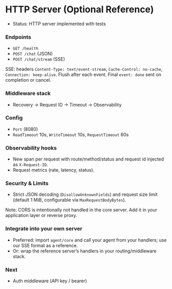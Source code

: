 # HTTP Server (Optional Reference)

- Status: HTTP server implemented with tests

### Endpoints
- `GET /health`
- `POST /chat` (JSON)
- `POST /chat/stream` (SSE)

SSE: headers `Content-Type: text/event-stream`, `Cache-Control: no-cache`, `Connection: keep-alive`. Flush after each event. Final `event: done` sent on completion or cancel.

### Middleware stack
- Recovery → Request ID → Timeout → Observability

### Config
- `Port` (8080)
- `ReadTimeout` 10s, `WriteTimeout` 10s, `RequestTimeout` 60s

### Observability hooks
- New span per request with route/method/status and request id injected as `X-Request-ID`.
- Request metrics (rate, latency, status).

### Security & Limits
- Strict JSON decoding (`DisallowUnknownFields`) and request size limit (default 1 MiB, configurable via `MaxRequestBodyBytes`).

Note: CORS is intentionally not handled in the core server. Add it in your application layer or reverse proxy.

### Integrate into your own server
- Preferred: import `agent/core` and call your agent from your handlers; use our SSE format as a reference.
- Or: wrap the reference server’s handlers in your routing/middleware stack.

### Next
- Auth middleware (API key / bearer)
